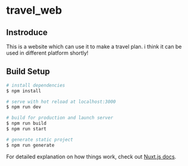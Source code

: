 # travel_web

## Instroduce
This is a website which can use it to make a travel plan.
i think it can be used in different platform shortly!

## 

## Build Setup

```bash
# install dependencies
$ npm install

# serve with hot reload at localhost:3000
$ npm run dev

# build for production and launch server
$ npm run build
$ npm run start

# generate static project
$ npm run generate
```

For detailed explanation on how things work, check out [Nuxt.js docs](https://nuxtjs.org).
